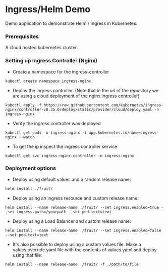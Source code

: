 # Ingress/Helm Demo

Demo application to demonstrate Helm / Ingress in Kubernetes.

### Prerequisites

A cloud hosted kubernetes cluster.

### Setting up Ingress Controller (Nginx)

  *  Create a namespace for the ingress-controller

```
kubectl create namespace ingress-nginx
```

  *  Deploy the ingress controller. (Note that in the url of the repository we are using a cloud deployment of the nginx ingress controller)

```
kubectl apply -f https://raw.githubusercontent.com/kubernetes/ingress-nginx/controller-v0.35.0/deploy/static/provider/cloud/deploy.yaml -n ingress-nginx
```

  *  Verify the ingress controller was deployed

```
kubectl get pods -n ingress-nginx -l app.kubernetes.io/name=ingress-nginx --watch
```

  *  To get the ip inspect the ingress controller service

```
kubectl get svc ingress-nginx-controller -n ingress-nginx
```

### Deployment options

  *  Deploy using default values and a random release name:

```
helm install ./fruit/
```

  *  Deploy using an ingress resource and custom release name:

```
helm install --name release-name ./fruit/ --set ingress.enabled=true --set ingress.path=/yourpath --set pod.text=text
```

  *  Deploy using a Load Balancer and custom release name:

```
helm install --name release-name ./fruit/ --set ingress.enabled=false --set pod.text=text
```

  *  It's also possible to deploy using a custom values file.
  Make a values.override.yaml file with the contents of values.yaml and deploy using that file:

```
helm install --name release-name ./fruit/ -f ./path/to/file
```
